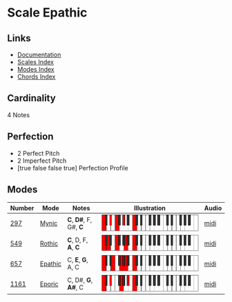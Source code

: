 # Scale Epathic

## Links

- [Documentation](index.md)
- [Scales Index](Scales.md)
- [Modes Index](Modes.md)
- [Chords Index](Chords.md)

## Cardinality

4 Notes

## Perfection

- 2 Perfect Pitch
- 2 Imperfect Pitch
- [true false false true] Perfection Profile

## Modes

| Number | Mode | Notes | Illustration | Audio |
|--------|------|-------|--------------|-------|
| [297](https://ianring.com/musictheory/scales/297) | [Mynic](ModeMynic.md) | **C**, **D#**, F, G#, **C** | ![CNaturalMynic](ModeCNaturalMynic.png) | [midi](https://github.com/edipermadi/music/blob/main/docs/ModeCNaturalMynic.mid?raw=true) | 
| [549](https://ianring.com/musictheory/scales/549) | [Rothic](ModeRothic.md) | **C**, D, F, **A**, **C** | ![CNaturalRothic](ModeCNaturalRothic.png) | [midi](https://github.com/edipermadi/music/blob/main/docs/ModeCNaturalRothic.mid?raw=true) | 
| [657](https://ianring.com/musictheory/scales/657) | [Epathic](ModeEpathic.md) | C, **E**, **G**, A, C | ![CNaturalEpathic](ModeCNaturalEpathic.png) | [midi](https://github.com/edipermadi/music/blob/main/docs/ModeCNaturalEpathic.mid?raw=true) | 
| [1161](https://ianring.com/musictheory/scales/1161) | [Eporic](ModeEporic.md) | C, D#, **G**, **A#**, C | ![CNaturalEporic](ModeCNaturalEporic.png) | [midi](https://github.com/edipermadi/music/blob/main/docs/ModeCNaturalEporic.mid?raw=true) | 

